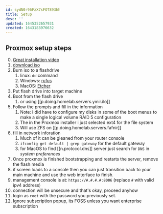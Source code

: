 ```yaml
---
id: sydN0r96FzX7sFOT893hh
title: Setup
desc: ''
updated: 1645352657931
created: 1643183976632
---
```


## Proxmox setup steps

0. [Great installation video][0]
1. [download iso][1]
2. Burn iso to a flashdrive
   1. linux: `dd` command
   2. Windows: [rufus][2]
   3. MacOS: [Etcher][3]
3. Put flash drive into target machine
4. Boot from the flash drive
   1. or using [[p.doing.homelab.servers.ymir.ilo]]
5. Follow the prompts and fill in the information
   1. Note: i did have to configure my disks in some of the boot menus to make a single logical volume RAID 5 configuration
   2. The in the Proxmox installer i just selected ext4 for the file system
   3. Will use ZFS on [[p.doing.homelab.servers.fafnir]]
6. fill in network inforation
   1. Much of it can be gleaned from your router console
   2. `ifconfig get default | grep gateway` for the default gateway
   3. for MacOS to find [[n.protocol.dns]] server just search for `DNS` in *system preferences*
7. Once proxmox is finished bootstrapping and restarts the server, remove the flash media
8. if screen loads to a console then you can just transition back to your main machine and use the web interface to finish.
9. management console is at: `https://#.#.#.#:8006` (replace `#` with valid ipv4 address)
10. connection will be unsecure and that's okay, proceed anyhow
11. login as `root` with the password you previously set.
12. Ignore subscription popup, its FOSS unless you want enterprise subscription

[0]: https://youtu.be/azORbxrItOo
[1]: https://proxmox.com/en/downloads
[2]: https://rufus.ie/en/
[3]: https://www.balena.io/etcher/
